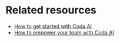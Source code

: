 **Related resources**
=====================


* [How to get started with Coda AI](https://coda.io/resources/guides/how-to-get-started-with-coda-ai)
* [How to empower your team with Coda AI](https://coda.io/resources/guides/how-to-focus-and-empower-your-team-with-coda-ai)
